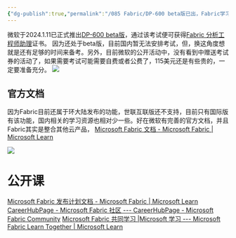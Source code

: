 ```yaml
---
{"dg-publish":true,"permalink":"/085 Fabric/DP-600 beta版已出，Fabric学习资源汇总/","tags":["fabric"]}
---
```


微软于2024.1.11已正式推出[DP-600 beta版](https://learn.microsoft.com/zh-cn/credentials/certifications/exams/dp-600/)，通过该考试便可获得[Fabric 分析工程师助理](https://learn.microsoft.com/zh-cn/credentials/certifications/fabric-analytics-engineer-associate/)证书。
因为还处于beta版，目前国内暂无法安排考试，但，换这角度想就是还有足够的时间来备考。另外，目前微软的公开活动中，没有看到中赠送考试券的活动了，如果需要考试可能需要自费或者公费了，115美元还是有些贵的，一定要准备充分。
![](https://s2.loli.net/2024/01/15/TEVDImKo1fC6Yja.png)

## 官方文档
因为Fabric目前还属于环大陆发布的功能，世联互联版还不支持，目前只有国际版有该功能，国内相关的学习资源也相对少一些。好在微软有完善的官方文档，并且Fabric其实是整合其他云产品，
[Microsoft Fabric 文档 - Microsoft Fabric | Microsoft Learn](https://learn.microsoft.com/zh-cn/fabric/)

![](https://s2.loli.net/2024/01/17/OfsZvgE8Fyzad2B.png)






# 公开课



[Microsoft Fabric 发布计划文档 - Microsoft Fabric | Microsoft Learn](https://learn.microsoft.com/zh-cn/fabric/release-plan/)
[CareerHubPage - Microsoft Fabric 社区 --- CareerHubPage - Microsoft Fabric Community](https://community.fabric.microsoft.com/t5/custom/page/page-id/CareerHubPage?ocid=fabric24_careerhub_fabriccomm_banner_clp)
[Microsoft Fabric 共同学习 |Microsoft 学习 --- Microsoft Fabric Learn Together | Microsoft Learn](https://learn.microsoft.com/en-us/shows/learn-live/microsoft-fabric-wave-1/)